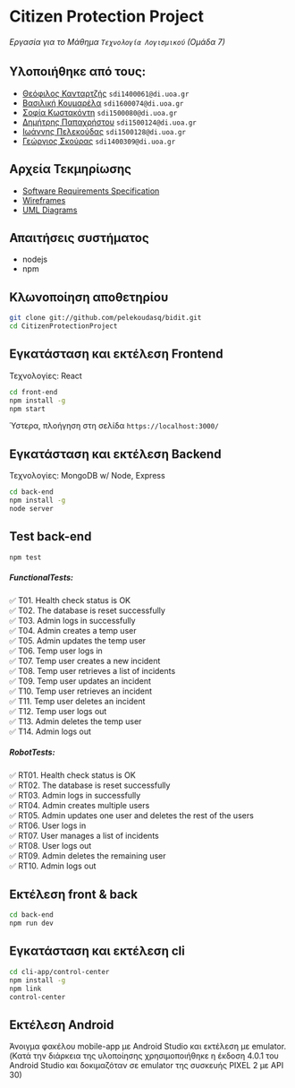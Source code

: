 # Citizen Protection Project
###### Εργασία για το Μάθημα `Τεχνολογία Λογισμικού` (Ομάδα 7)

Υλοποιήθηκε από τους:
---------------------

* [Θεόφιλος Κανταρτζής](https://github.com/TheoKant/ "Theophilos Kantartzis") `sdi1400061@di.uoa.gr`
* [Βασιλική Κουμαρέλα](https://github.com/VasiaKoum/ "Vasiliki Koumarela") `sdi1600074@di.uoa.gr`
* [Σοφία Κωστακόντη](https://github.com/SofiaKstk/ "Sofia Kostakonti") `sdi1500080@di.uoa.gr`
* [Δημήτρης Παπαχρήστου](https://github.com/dimpapac/ "Dimitris Papachristou") `sdi1500124@di.uoa.gr`
* [Ιωάννης Πελεκούδας](https://github.com/pelekoudasq/ "Ioannis Pelekoudas") `sdi1500128@di.uoa.gr`
* [Γεώργιος Σκούρας](https://github.com/GaSkouras/ "Georgios Skouras") `sdi1400309@di.uoa.gr`

Αρχεία Τεκμηρίωσης
------------------
* [Software Requirements Specification](./docs/SRS.md)
* [Wireframes](./docs/UI.md)
* [UML Diagrams](./docs/uml)

Απαιτήσεις συστήματος
---------------------

* nodejs
* npm

Κλωνοποίηση αποθετηρίου
-----------------------
```bash
git clone git://github.com/pelekoudasq/bidit.git
cd CitizenProtectionProject
```

Εγκατάσταση και εκτέλεση Frontend
---------------------------------

Τεχνολογίες: React

```bash
cd front-end
npm install -g
npm start
```
Ύστερα, πλοήγηση στη σελίδα `https://localhost:3000/`


Εγκατάσταση και εκτέλεση Backend
--------------------------------

Τεχνολογίες: MongoDB w/ Node, Express

```bash
cd back-end
npm install -g
node server
```

Test back-end
-------------

```bash
npm test
```
##### FunctionalTests:

✅ T01. Health check status is OK  
✅ T02. The database is reset successfully  
✅ T03. Admin logs in successfully  
✅ T04. Admin creates a temp user  
✅ T05. Admin updates the temp user  
✅ T06. Temp user logs in  
✅ T07. Temp user creates a new incident  
✅ T08. Temp user retrieves a list of incidents  
✅ T09. Temp user updates an incident  
✅ T10. Temp user retrieves an incident  
✅ T11. Temp user deletes an incident  
✅ T12. Temp user logs out  
✅ T13. Admin deletes the temp user  
✅ T14. Admin logs out  

##### RobotTests:

✅ RT01. Health check status is OK  
✅ RT02. The database is reset successfully  
✅ RT03. Admin logs in successfully  
✅ RT04. Admin creates multiple users  
✅ RT05. Admin updates one user and deletes the rest of the users  
✅ RT06. User logs in  
✅ RT07. User manages a list of incidents  
✅ RT08. User logs out  
✅ RT09. Admin deletes the remaining user  
✅ RT10. Admin logs out  



Εκτέλεση front & back
---------------------
```bash
cd back-end
npm run dev
```

Εγκατάσταση και εκτέλεση cli
----------------------------
```bash
cd cli-app/control-center
npm install -g
npm link
control-center
```


Εκτέλεση Android
----------------------------

Άνοιγμα φακέλου mobile-app με Android Studio και εκτέλεση με emulator.
(Κατά την διάρκεια της υλοποίησης χρησιμοποιήθηκε η έκδοση 4.0.1 του Android Studio και δοκιμαζόταν σε emulator της συσκευής PIXEL 2 με API 30)
